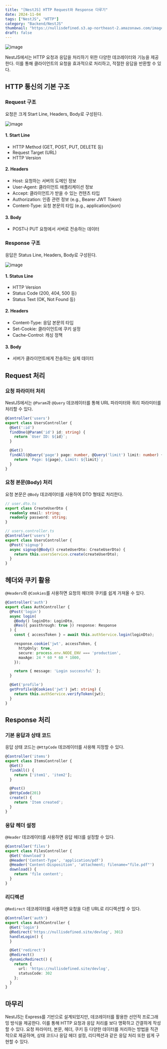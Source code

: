 ```yaml
---
title: "[NestJS] HTTP Request와 Response 다루기"
date: 2024-11-04
tags: ["NestJS", "HTTP"]
category: "Backend/NestJS"
thumbnail: "https://nullisdefined.s3.ap-northeast-2.amazonaws.com/images/e48e6fd88f6339a761df1c6155770ce4.png"
draft: false
---
```


![image](https://nullisdefined.s3.ap-northeast-2.amazonaws.com/images/e48e6fd88f6339a761df1c6155770ce4.png)

NestJS에서는 HTTP 요청과 응답을 처리하기 위한 다양한 데코레이터와 기능을 제공한다. 이를 통해 클라이언트의 요청을 효과적으로 처리하고, 적절한 응답을 반환할 수 있다.

## HTTP 통신의 기본 구조
### Request 구조
요청은 크게 Start Line, Headers, Body로 구성된다.

![image](https://nullisdefined.s3.ap-northeast-2.amazonaws.com/images/2edb8df6883ce6d3ddb112b8610f3303.png)
#### 1. Start Line
- HTTP Method (GET, POST, PUT, DELETE 등)
- Request Target (URL)
- HTTP Version
#### 2. Headers
- Host:  요청하는 서버의 도메인 정보
- User-Agent: 클라이언트 애플리케이션 정보
- Accept: 클라이언트가 받을 수 있는 컨텐츠 타입
- Authorization: 인증 관련 정보 (e.g., Bearer JWT Token)
- Content-Type: 요청 본문의 타입 (e.g., application/json)
#### 3. Body
- POST나 PUT 요청에서 서버로 전송하는 데이터

### Response 구조
응답은 Status Line, Headers, Body로 구성된다.

![image](https://nullisdefined.s3.ap-northeast-2.amazonaws.com/images/b19fcb766119c88bc38a9f8acfdc68bc.png)
#### 1. Status Line
- HTTP Version
- Status Code (200, 404, 500 등)
- Status Text (OK, Not Found 등)
#### 2. Headers
- Content-Type: 응답 본문의 타입
- Set-Cookie: 클라이언트에 쿠키 설정
- Cache-Control: 캐싱 정책
#### 3. Body
  - 서버가 클라이언트에게 전송하는 실제 데이터

## Request 처리
### 요청 파라미터 처리
NestJS에서는 `@Param`과 `@Query` 데코레이터를 통해 URL 파라미터와 쿼리 파라미터를 처리할 수 있다.
```ts
@Controller('users')
export class UsersController {
  @Get(':id')
  findOne(@Param('id') id: string) {
    return `User ID: ${id}`;
  }

  @Get()
  findAll(@Query('page') page: number, @Query('limit') limit: number) {
    return `Page: ${page}, Limit: ${limit}`;
  }
}
```

### 요청 본문(Body) 처리
요청 본문은 `@Body` 데코레이터를 사용하여 DTO 형태로 처리한다.
```ts
// user.dto.ts
export class CreateUserDto {
  readonly email: string;
  readonly password: string;
}

// users.controller.ts
@Controller('users')
export class UsersController {
  @Post('signup')
  async signup(@Body() createUserDto: CreateUserDto) {
    return this.usersService.create(createUserDto);
  }
}
```

## 헤더와 쿠키 활용
`@Headers`와 `@Cookies`를 사용하면 요청의 헤더와 쿠키를 쉽게 가져올 수 있다.
```ts
@Controller('auth')
export class AuthController {
  @Post('login')
  async login(
    @Body() loginDto: LoginDto,
    @Res({ passthrough: true }) response: Response
  ) {
    const { accessToken } = await this.authService.login(loginDto);

    response.cookie('jwt', accessToken, {
      httpOnly: true,
      secure: process.env.NODE_ENV === 'production',
      maxAge: 24 * 60 * 60 * 1000,
    });

    return { message: 'Login successful' };
  }

  @Get('profile')
  getProfile(@Cookies('jwt') jwt: string) {
    return this.authService.verifyToken(jwt);
  }
}
```

## Response 처리
### 기본 응답과 상태 코드
응답 상태 코드는 `@HttpCode` 데코레이터를 사용해 지정할 수 있다.
```ts
@Controller('items')
export class ItemsController {
  @Get()
  findAll() {
    return ['item1', 'item2'];
  }

  @Post()
  @HttpCode(201)
  create() {
    return 'Item created';
  }
}
```

### 응답 헤더 설정
`@Header` 데코레이터를 사용하면 응답 헤더를 설정할 수 있다.
```ts
@Controller('files')
export class FilesController {
  @Get('download')
  @Header('Content-Type', 'application/pdf')
  @Header('Content-Disposition', 'attachment; filename="file.pdf"')
  download() {
    return 'file content';
  }
}
```

### 리디렉션
`@Redirect` 데코레이터를 사용하면 요청을 다른 URL로 리디렉션할 수 있다.
```ts
@Controller('auth')
export class AuthController {
  @Get('login')
  @Redirect('https://nullisdefined.site/devlog', 301)
  handleLogin() {
  }

  @Get('redirect')
  @Redirect()
  dynamicRedirect() {
    return {
      url: 'https://nullisdefined.site/devlog',
      statusCode: 302
    };
  }
}
```

## 마무리
NestJS는 Express를 기반으로 설계되었지만, 데코레이터를 활용한 선언적 프로그래밍 방식을 제공한다. 이를 통해 HTTP 요청과 응답 처리를 보다 명확하고 간결하게 작성할 수 있다.
요청 파라미터, 본문, 헤더, 쿠키 등 다양한 데이터를 처리하는 방법을 직관적으로 제공하며, 상태 코드나 응답 헤더 설정, 리디렉션과 같은 응답 처리 또한 쉽게 구현할 수 있다.